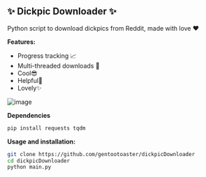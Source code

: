 ## ✨ Dickpic Downloader ✨
Python script to download dickpics from Reddit, made with love ❤

**Features:**
- Progress tracking 📈
- Multi-threaded downloads 🚀
- Cool😎
- Helpful💖
- Lovely✨

![image](https://github.com/user-attachments/assets/cd37837c-2618-43bf-9539-97465ca10966)

**Dependencies**
```bash
pip install requests tqdm
```

**Usage and installation:**
```bash
git clone https://github.com/gentootoaster/dickpicDownloader
cd dickpicDownloader
python main.py
```
